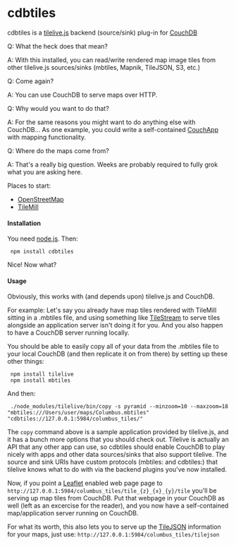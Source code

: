 cdbtiles 
==============================

cdbtiles is a [tilelive.js](https://github.com/mapbox/tilelive.js) backend (source/sink) plug-in for [CouchDB](https://couchdb.apache.org/) 

Q: What the heck does that mean?  

A: With this installed, you can read/write rendered map image tiles from other tilelive.js sources/sinks (mbtiles, Mapnik, TileJSON, S3, etc.)

Q: Come again?

A: You can use CouchDB to serve maps over HTTP.

Q: Why would you want to do that?

A: For the same reasons you might want to do anything else with CouchDB... As one example, you could write a self-contained [CouchApp](http://www.couchapp.org/page/what-is-couchapp) with mapping functionality.

Q: Where do the maps come from?

A: That's a really big question.  Weeks are probably required to fully grok what you are asking here.  

Places to start:  

+ [OpenStreetMap](http://www.openstreetmap.org)
+ [TileMill](https://www.mapbox.com/tilemill/)

#### Installation 

You need [node.js](http://nodejs.org/).  Then:
     
     npm install cdbtiles

Nice!  Now what?

#### Usage

Obviously, this works with (and depends upon) tilelive.js and CouchDB.

For example: Let's say you already have map tiles rendered with TileMill sitting in a .mbtiles file, and using something like [TileStream](https://github.com/mapbox/tilestream) to serve tiles alongside an application server isn't doing it for you. And you also happen to have a CouchDB server running locally.

You should be able to easily copy all of your data from the .mbtiles file to your local CouchDB (and then replicate it on from there) by setting up these other things:
     
     npm install tilelive
     npm install mbtiles

And then:

     ./node_modules/tilelive/bin/copy -s pyramid --minzoom=10 --maxzoom=18  "mbtiles:///Users/user/maps/Columbus.mbtiles" "cdbtiles://127.0.0.1:5984/columbus_tiles/"

The `copy` command above is a sample application provided by tilelive.js, and it has a bunch more options that you should check out. Tilelive is actually an API that any other app can use, so cdbtiles should enable CouchDB to play nicely with apps and other data sources/sinks that also support tilelive. The source and sink URIs have custom protocols (mbtiles: and cdbtiles:) that tilelive knows what to do with via the backend plugins you've now installed.  

Now, if you point a [Leaflet](http://leafletjs.com/) enabled web page page to `http://127.0.0.1:5984/columbus_tiles/tile_{z}_{x}_{y}/tile` you'll be serving up map tiles from CouchDB.  Put that webpage in your CouchDB as well (left as an excercise for the reader), and you now have a self-contained map/application server running on CouchDB. 

For what its worth, this also lets you to serve up the [TileJSON](https://github.com/mapbox/tilejson-spec) information for your maps, just use: `http://127.0.0.1:5984/columbus_tiles/tilejson`


